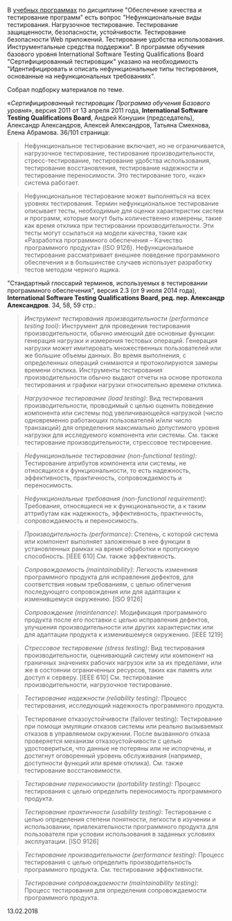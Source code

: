 В [учебных программах](/2016-08-14-educational-programs-exam-questions-and-literature.md) по дисциплине "Обеспечение качества и тестирование программ" есть вопрос "Нефункциональные виды тестирования. Нагрузочное тестирование. Тестирование защищенности, безопасности, устойчивости. Тестирование безопасности Web приложений. Тестирование удобства использования. Инструментальные средства поддержки". В программе обучения базового уровня International Software Testing Qualifications Board "Сертифицированный тестировщик" указано на необходимость "Идентифицировать и описать нефункциональные типы тестирования, основанные на нефункциональных требованиях".

Собрал подборку материалов по теме.

«_Сертифицированный тестировщик Программа обучения Базового уровня_», версия 2011 от 13 апреля 2011 года, **International Software Testing Qualifications Board**, Андрей Конушин (председатель), Александр Александров, Алексей Александров, Татьяна Смехнова, Елена Абрамова. 36/101 страница:

> Нефункциональное тестирование включает, но не ограничивается, нагрузочное тестирование, тестирование производительности, стресс-тестирование, тестирование удобства использования, тестирование восстановления, тестирование надежности и тестирование переносимости. Это тестирование того, «как» система работает.

> Нефункциональное тестирование может выполняться на всех уровнях тестирования. Термин нефункциональное тестирование описывает тесты, необходимые для оценки характеристик систем и программ, которые могут быть количественно измерены, такие как время отклика при тестировании производительности. Эти тесты могут ссылаться на модели качества, такие как «Разработка программного обеспечения – Качество программного продукта» (ISO 9126). Нефункциональное тестирование рассматривает внешнее поведение программного обеспечения и в большинстве случаев использует разработку тестов методом черного ящика.

"Стандартный глоссарий терминов, используемых в тестировании программного обеспечения", версия 2.3 (от 9 июля 2014 года), **International Software Testing Qualifications Board, ред. пер. Александр Александров**. 34, 58, 59 стр.:

> _Инструмент тестирования производительности (performance testing tool)_: Инструмент для проведения тестирования производительности, обычно имеющий две основные функции: генерация нагрузки и измерения тестовых операций. Генерация нагрузки может имитировать множественных пользователей или же большие объемы данных. Во время выполнения, с определенных операций снимаются и протоколируются замеры времени отклика. Инструменты тестирования производительности обычно выдают отчеты на основе протокола тестирования и графики нагрузки относительно времени отклика.

> _Нагрузочное тестирование (load testing)_: Вид тестирования производительности, проводимый с целью оценить поведение компонента или системы под увеличивающейся нагрузкой (число одновременно работающих пользователей и/или число транзакций) для определения максимально допустимого уровня нагрузки для исследуемого компонента или системы. См. также тестирование производительности, стрессовое тестировение.

> _Нефункциональное тестирование (non-functional testing)_: Тестирование атрибутов компонента или системы, не относящихся к функциональности, то есть надежность, эффективность, практичность, сопровождаемость и переносимость.

> _Нефункциональные требования (non-functional requirement)_: Требования, относящиеся не к функциональности, а к таким аттрибутам как надежность, эффективность, практичность, сопровождаемость и переносимость. 

> _Производительность (performance)_: Степень, с которой система или компонент выполняет заложенные в нее функции в установленных рамках на время обработки и пропускную способность. [IEEE 610] См. также эффективность. 

> _Cопровождаемость (maintainability)_: Легкость изменения программного продукта для исправления дефектов, для соответствия новым требованиям, с целью облегчения последующего сопровождения или для адаптации к изменившемуся окружению. [ISO 9126]

> _Cопровождение (maintenance)_: Модификация программного продукта после его поставки с целью исправления дефектов, улучшения производительности или других характеристик или для адаптации продукта к изменившемуся окружению. [IEEE 1219]

> _Стрессовое тестировение (stress testing)_: Вид тестирования производительности, оценивающий систему или компонент на граничных значениях рабочих нагрузок или за их пределами, или же в состоянии ограниченных ресурсов, таких как память или доступ к серверу. [IEEE 610] См. тестирование производительности, нагрузочное тестирование.

> _Тестирование надежности (reliability testing)_: Процесс тестирования, исследующий надежность программного продукта.

> Тестирование отказоустойчивости (failover testing): Тестирование при помощи эмуляции отказов системы или реально вызываемых отказов в управляемом окружении. После вызванного отказа проверяется механизм отказоустойчивости с целью удостовериться, что данные не потеряны или не испорчены, и достигнут оговоренный уровень обслуживания (например, доступности функций или время отклика). См. также тестирование восстановимости.

> _Тестирование переносимости (portability testing)_: Процесс тестирования с целью определить переносимость программного продукта.

> _Тестирование практичности (usability testing)_: Тестирование с целью определения степени понятности, легкости в изучении и использовании, привлекательности программного продукта для пользователя при условии использования в заданных условиях эксплуатации. [ISO 9126] 

> _Тестирование производительности (performance testing)_: Процесс тестирования с целью определить производительность программного продукта. См. тестирование эффективности. 

> _Тестирование сопровождаемости (maintainability testing)_: Процесс тестирования для определения сопровождаемости программного продукта.

13.02.2018